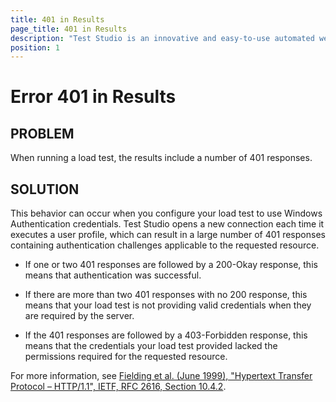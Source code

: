 ```yaml
---
title: 401 in Results
page_title: 401 in Results
description: "Test Studio is an innovative and easy-to-use automated web, WPF and load testing solution. Test Studio tests support essential technologies like ASP.NET AJAX, Silverlight, PHP and MVC. HTML5, Testing framework, functional testing, performance testing, load testing, exploratory testing, manual testing."
position: 1
---
```

# Error 401 in Results

## PROBLEM

When running a load test, the results include a number of 401 responses.

## SOLUTION

This behavior can occur when you configure your load test to use Windows Authentication credentials. Test Studio opens a new connection each time it executes a user profile, which can result in a large number of 401 responses containing authentication challenges applicable to the requested resource. 

- If one or two 401 responses are followed by a 200-Okay response, this means that authentication was successful. 

- If there are more than two 401 responses with no 200 response, this means that your load test is not providing valid credentials when they are required by the server. 

- If the 401 responses are followed by a 403-Forbidden response, this means that the credentials your load test provided lacked the permissions required for the requested resource.


For more information, see <a href="http://www.w3.org/Protocols/rfc2616/rfc2616-sec10.html#sec10.4.2" target="_blank">Fielding et al. (June 1999), "Hypertext Transfer Protocol – HTTP/1.1", IETF, RFC 2616, Section 10.4.2</a>.